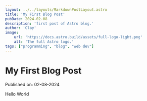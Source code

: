```yaml
---
layout: ../../layouts/MarkdownPostLayout.astro
title: 'My First Blog Post'
pubDate: 2024-02-08
description: 'first post of Astro blog.'
author: 'Clay'
image:
    url: 'https://docs.astro.build/assets/full-logo-light.png'
    alt: 'The full Astro logo.'
tags: ["programming", "blog", "web dev"]
---
```

# My First Blog Post

Published on: 02-08-2024

<p>Hello World</p>